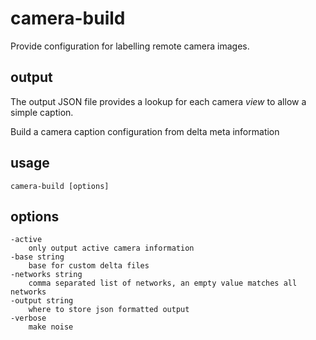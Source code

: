 # camera-build

Provide configuration for labelling remote camera images.

## output

The output JSON file provides a lookup for each camera _view_ to allow a simple caption.

Build a camera caption configuration from delta meta information

## usage

    camera-build [options]

## options

    -active
        only output active camera information
    -base string
        base for custom delta files
    -networks string
        comma separated list of networks, an empty value matches all networks
    -output string
        where to store json formatted output
    -verbose
        make noise
